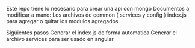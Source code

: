 Este repo tiene lo necesario para crear una api con mongo 
Documentos a modificar a mano:
	Los archivos de common ( services y config )
	index.js para agregar o quitar los modulos agregados

Siguientes pasos
Generar el index js de forma automatica
Generar el archivo services para ser usado en angular

